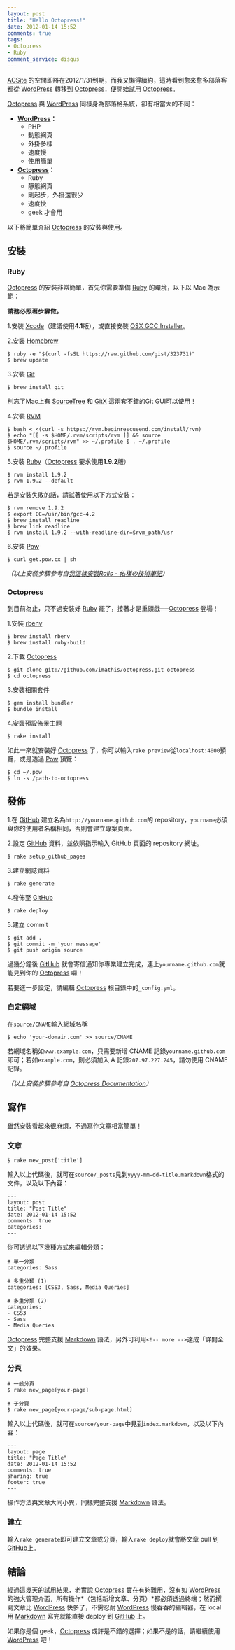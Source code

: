 ```yaml
---
layout: post
title: "Hello Octopress!"
date: 2012-01-14 15:52
comments: true
tags:
- Octopress
- Ruby
comment_service: disqus
---
```

[ACSite](http://www.acsite.net/tw/) 的空間即將在2012/1/31到期，而我又懶得續約，這時看到愈來愈多部落客都從 [WordPress] 轉移到 [Octopress]，便開始試用 [Octopress]。

[Octopress] 與 [WordPress] 同樣身為部落格系統，卻有相當大的不同：

- **[WordPress]：**
	- PHP
	- 動態網頁
	- 外掛多樣
	- 速度慢
	- 使用簡單
- **[Octopress]：**
	- Ruby
	- 靜態網頁
	- 剛起步，外掛還很少
	- 速度快
	- geek 才會用

以下將簡單介紹 [Octopress] 的安裝與使用。

<!-- more -->

## 安裝

### Ruby

[Octopress] 的安裝非常簡單，首先你需要準備 [Ruby] 的環境，以下以 Mac 為示範：

**請務必照著步驟做。**

1.安裝 [Xcode]（建議使用**4.1**版），或直接安裝 [OSX GCC Installer]。

2.安裝 [Homebrew]

	$ ruby -e "$(curl -fsSL https://raw.github.com/gist/323731)"
	$ brew update

3.安裝 [Git]

	$ brew install git

別忘了Mac上有 [SourceTree](http://www.sourcetreeapp.com/) 和 [GitX](http://gitx.laullon.com/) 這兩套不錯的Git GUI可以使用！

4.安裝 [RVM]

	$ bash < <(curl -s https://rvm.beginrescueend.com/install/rvm)
	$ echo "[[ -s $HOME/.rvm/scripts/rvm ]] && source $HOME/.rvm/scripts/rvm" >> ~/.profile $ . ~/.profile
	$ source ~/.profile

5.安裝 [Ruby]（[Octopress] 要求使用**1.9.2**版）

	$ rvm install 1.9.2
	$ rvm 1.9.2 --default

若是安裝失敗的話，請試著使用以下方式安裝：

	$ rvm remove 1.9.2
	$ export CC=/usr/bin/gcc-4.2
	$ brew install readline
	$ brew link readline
	$ rvm install 1.9.2 --with-readline-dir=$rvm_path/usr

6.安裝 [Pow]

	$ curl get.pow.cx | sh

*（以上安裝步驟參考自[我這樣安裝Rails - 佑樣の技術筆記](http://killtw.k2ds.net/blog/2011/10/29/how-to-install-rails/)）*

### Octopress

到目前為止，只不過安裝好 [Ruby] 罷了，接著才是重頭戲──[Octopress] 登場！

1.安裝 [rbenv]

	$ brew install rbenv
	$ brew install ruby-build

2.下載 [Octopress]

	$ git clone git://github.com/imathis/octopress.git octopress
	$ cd octopress

3.安裝相關套件

	$ gem install bundler
	$ bundle install

4.安裝預設佈景主題

	$ rake install

如此一來就安裝好 [Octopress] 了，你可以輸入`rake preview`從`localhost:4000`預覽，或是透過 [Pow] 預覽：

	$ cd ~/.pow
	$ ln -s /path-to-octopress

## 發佈

1.在 [GitHub] 建立名為`http://yourname.github.com`的 repository，`yourname`必須與你的使用者名稱相同，否則會建立專案頁面。

2.設定 [GitHub] 資料，並依照指示輸入 GitHub 頁面的 repository 網址。

	$ rake setup_github_pages

3.建立網誌資料

	$ rake generate

4.發佈至 [GitHub]

	$ rake deploy

5.建立 commit

	$ git add .
	$ git commit -m 'your message'
	$ git push origin source

過幾分鐘後 [GitHub] 就會寄信通知你專業建立完成，連上`yourname.github.com`就能見到你的 [Octopress] 囉！

若要進一步設定，請編輯 [Octopress] 根目錄中的`_config.yml`。

### 自定網域

在`source/CNAME`輸入網域名稱

	$ echo 'your-domain.com' >> source/CNAME

若網域名稱如`www.example.com`，只需要新增 CNAME 記錄`yourname.github.com`即可；若如`example.com`，則必須加入 A 記錄`207.97.227.245`，請勿使用 CNAME 記錄。

*（以上安裝步驟參考自 [Octopress Documentation](http://octopress.org/docs/)）*

## 寫作

雖然安裝看起來很麻煩，不過寫作文章相當簡單！

### 文章

	$ rake new_post['title']

輸入以上代碼後，就可在`source/_posts`見到`yyyy-mm-dd-title.markdown`格式的文件，以及以下內容：

	---
	layout: post
	title: "Post Title"
	date: 2012-01-14 15:52
	comments: true
	categories:
	---

你可透過以下幾種方式來編輯分類：

	# 單一分類
	categories: Sass

	# 多重分類 (1)
	categories: [CSS3, Sass, Media Queries]

	# 多重分類 (2)
	categories:
	- CSS3
	- Sass
	- Media Queries

[Octopress] 完整支援 [Markdown] 語法，另外可利用`<!-- more -->`達成「詳閱全文」的效果。

### 分頁

	# 一般分頁
	$ rake new_page[your-page]

	# 子分頁
	$ rake new_page[your-page/sub-page.html]

輸入以上代碼後，就可在`source/your-page`中見到`index.markdown`，以及以下內容：

	---
	layout: page
	title: "Page Title"
	date: 2012-01-14 15:52
	comments: true
	sharing: true
	footer: true
	---

操作方法與文章大同小異，同樣完整支援 [Markdown] 語法。

### 建立

輸入`rake generate`即可建立文章或分頁，輸入`rake deploy`就會將文章 pull 到[GitHub]上。

## 結論

經過這幾天的試用結果，老實說 [Octopress] 實在有夠難用，沒有如 [WordPress] 的強大管理介面，所有操作*（包括新增文章、分頁）*都必須透過終端；然而撰寫文章比 [WordPress] 快多了，不需忍耐 [WordPress] 慢吞吞的編輯器，在 local 用 [Markdown] 寫完就能直接 deploy 到 [GitHub] 上。

如果你是個 geek，[Octopress] 或許是不錯的選擇；如果不是的話，請繼續使用 [WordPress] 吧！

[Xcode]: http://itunes.apple.com/us/app/xcode/id448457090?mt=12
[OSX GCC Installer]: https://github.com/kennethreitz/osx-gcc-installer
[Homebrew]: http://mxcl.github.com/homebrew/
[Git]: http://git-scm.com/
[MySQL]: http://dev.mysql.com/downloads/mysql/
[RVM]: http://beginrescueend.com/
[Ruby]:http://www.ruby-lang.org/zh_TW/
[Pow]: http://pow.cx/
[Octopress]: http://octopress.org/
[WordPress]: http://wordpress.org/
[Markdown]: http://markdown.tw/
[GitHub]: https://github.com/
[rbenv]: https://github.com/sstephenson/rbenv
